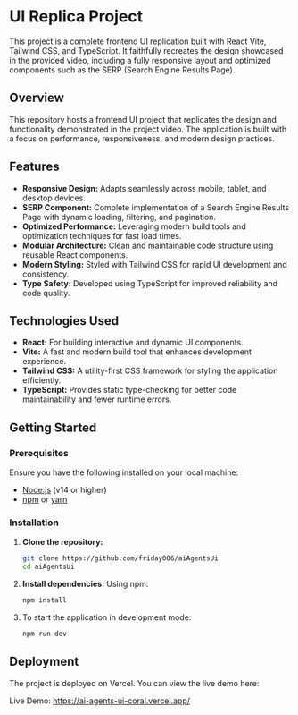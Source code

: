 # UI Replica Project

This project is a complete frontend UI replication built with React Vite, Tailwind CSS, and TypeScript. It faithfully recreates the design showcased in the provided video, including a fully responsive layout and optimized components such as the SERP (Search Engine Results Page).

## Overview

This repository hosts a frontend UI project that replicates the design and functionality demonstrated in the project video. The application is built with a focus on performance, responsiveness, and modern design practices.

## Features

- **Responsive Design:** Adapts seamlessly across mobile, tablet, and desktop devices.
- **SERP Component:** Complete implementation of a Search Engine Results Page with dynamic loading, filtering, and pagination.
- **Optimized Performance:** Leveraging modern build tools and optimization techniques for fast load times.
- **Modular Architecture:** Clean and maintainable code structure using reusable React components.
- **Modern Styling:** Styled with Tailwind CSS for rapid UI development and consistency.
- **Type Safety:** Developed using TypeScript for improved reliability and code quality.

## Technologies Used

- **React:** For building interactive and dynamic UI components.
- **Vite:** A fast and modern build tool that enhances development experience.
- **Tailwind CSS:** A utility-first CSS framework for styling the application efficiently.
- **TypeScript:** Provides static type-checking for better code maintainability and fewer runtime errors.

## Getting Started

### Prerequisites

Ensure you have the following installed on your local machine:

- [Node.js](https://nodejs.org/) (v14 or higher)
- [npm](https://www.npmjs.com/) or [yarn](https://yarnpkg.com/)

### Installation

1. **Clone the repository:**

   ```bash
   git clone https://github.com/friday006/aiAgentsUi
   cd aiAgentsUi
2. **Install dependencies:**
     Using npm:
   ```bash
   npm install 
   ```
3. To start the application in development mode:

   ```bash
   npm run dev

## Deployment
The project is deployed on Vercel. You can view the live demo here:

Live Demo: https://ai-agents-ui-coral.vercel.app/
